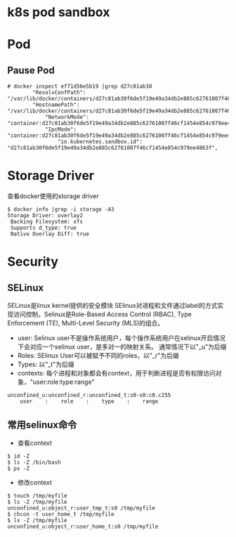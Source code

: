 # k8s pod sandbox



# Pod

## Pause Pod

```commandline
# docker inspect ef71d56e5b19 |grep d27c81ab30
        "ResolvConfPath": "/var/lib/docker/containers/d27c81ab30f6de5f19e49a34db2e885c62761007f46cf1454e854c979ee4863f/resolv.conf",
        "HostnamePath": "/var/lib/docker/containers/d27c81ab30f6de5f19e49a34db2e885c62761007f46cf1454e854c979ee4863f/hostname",
            "NetworkMode": "container:d27c81ab30f6de5f19e49a34db2e885c62761007f46cf1454e854c979ee4863f",
            "IpcMode": "container:d27c81ab30f6de5f19e49a34db2e885c62761007f46cf1454e854c979ee4863f",
                "io.kubernetes.sandbox.id": "d27c81ab30f6de5f19e49a34db2e885c62761007f46cf1454e854c979ee4863f",
```

# Storage Driver
查看docker使用的storage driver

```commandline
$ docker info |grep -i storage -A3
Storage Driver: overlay2
 Backing Filesystem: xfs
 Supports d_type: true
 Native Overlay Diff: true
```

# Security

## SELinux
SELinux是linux kernel提供的安全模块
SElinux对进程和文件通过label的方式实现访问控制，Selinux是Role-Based Access Control (RBAC), Type Enforcement (TE),
 Multi-Level Security (MLS)的组合。

- user: Selinux user不是操作系统用户，每个操作系统用户在selinux开启情况下会对应一个selinux user，是多对一的映射关系。
通常情况下以"_u"为后缀
- Roles: SElinux User可以被赋予不同的roles，以"_r"为后缀
- Types: 以"_t"为后缀
- contexts: 每个进程和对象都会有context，用于判断进程是否有权限访问对象，"user:role:type:range"
```commandline
unconfined_u:unconfined_r:unconfined_t:s0-s0:c0.c255
    user    :    role    :    type    :    range    
```

## 常用selinux命令

- 查看context

```commandline
$ id -Z
$ ls -Z /bin/bash
$ ps -Z
```

- 修改context
```commandline
$ touch /tmp/myfile
$ ls -Z /tmp/myfile
unconfined_u:object_r:user_tmp_t:s0 /tmp/myfile
$ chcon -t user_home_t /tmp/myfile
$ ls -Z /tmp/myfile
unconfined_u:object_r:user_home_t:s0 /tmp/myfile
```
